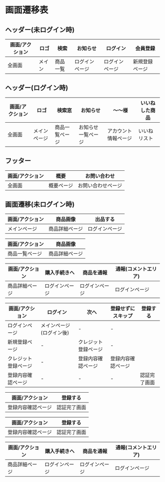 # 画面遷移表

## ヘッダー(未ログイン時)
|画面/アクション|ロゴ|検索|お知らせ|ログイン|会員登録|
|-|-|-|-|-|-|
|全画面|メイン|商品一覧|ログインページ|ログインページ|新規登録ページ|

## ヘッダー(ログイン時)
|画面/アクション|ロゴ|検索窓|お知らせ|～～様|いいねした商品|
|-|-|-|-|-|-|
|全画面|メインページ|商品一覧ページ|お知らせ一覧ページ|アカウント情報ページ|いいねリスト|

## フッター
|画面/アクション|概要|お問い合わせ|
|-|-|-|
|全画面|概要ページ|お問い合わせページ|

## 画面遷移(未ログイン時)

|画面/アクション|商品画像|出品する|
|-|-|-|
|メインページ|商品詳細ページ|ログインページ|

|画面/アクション|商品画像|
|-|-|
|商品一覧ページ|商品詳細ページ|

|画面/アクション|購入手続きへ|商品を通報|通報(コメントエリア)|
|-|-|-|-|
|商品詳細ページ|ログインページ|ログインページ|ログインページ|

|画面/アクション|ログイン|次へ|登録せずにスキップ|登録する|
|-|-|-|-|-|
|ログインページ|メインページ(ログイン後)|-|-|
|新規登録ページ|-|クレジット登録ページ|-|
|クレジット登録ページ|-|登録内容確認ページ|登録内容確認ページ|
|登録内容確認ページ|-|-|-|認証完了画面|


|画面/アクション|登録する|
|-|-|
|登録内容確認ページ|認証完了画面|

|画面/アクション|登録する|
|-|-|
|登録内容確認ページ|認証完了画面|


|画面/アクション|購入手続きへ|商品を通報|通報(コメントエリア)|
|-|-|-|-|
|商品詳細ページ|ログインページ|ログインページ|ログインページ|
